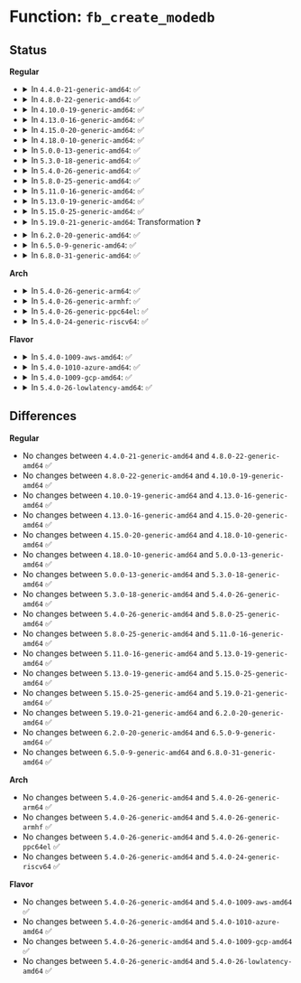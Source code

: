 # Function: <code>fb_create_modedb</code>

## Status
<b>Regular</b>
<ul>
<li>
<details>
<summary>In <code>4.4.0-21-generic-amd64</code>: ✅</summary>

```c
struct fb_videomode * fb_create_modedb(unsigned char * edid, int * dbsize, const struct fb_monspecs * specs)
```

```json
{
  "name": "fb_create_modedb",
  "collision_type": "Unique Static",
  "inline_type": "No",
  "funcs": [
    {
      "addr": 18446744071583496304,
      "name": "fb_create_modedb",
      "external": false,
      "loc": "drivers/video/fbdev/core/fbmon.c:615",
      "file": "drivers/video/fbdev/core/fbmon.c",
      "inline": "seen, unknown",
      "caller_inline": [],
      "caller_func": []
    }
  ],
  "symbols": [
    {
      "addr": 18446744071583496304,
      "name": "fb_create_modedb",
      "section": ".text",
      "bind": "STB_LOCAL",
      "size": 2315
    }
  ]
}
```
</details>
</li>
<li>
<details>
<summary>In <code>4.8.0-22-generic-amd64</code>: ✅</summary>

```c
struct fb_videomode * fb_create_modedb(unsigned char * edid, int * dbsize, const struct fb_monspecs * specs)
```

```json
{
  "name": "fb_create_modedb",
  "collision_type": "Unique Static",
  "inline_type": "No",
  "funcs": [
    {
      "addr": 18446744071583816672,
      "name": "fb_create_modedb",
      "external": false,
      "loc": "drivers/video/fbdev/core/fbmon.c:615",
      "file": "drivers/video/fbdev/core/fbmon.c",
      "inline": "seen, unknown",
      "caller_inline": [],
      "caller_func": []
    }
  ],
  "symbols": [
    {
      "addr": 18446744071583816672,
      "name": "fb_create_modedb",
      "section": ".text",
      "bind": "STB_LOCAL",
      "size": 2313
    }
  ]
}
```
</details>
</li>
<li>
<details>
<summary>In <code>4.10.0-19-generic-amd64</code>: ✅</summary>

```c
struct fb_videomode * fb_create_modedb(unsigned char * edid, int * dbsize, const struct fb_monspecs * specs)
```

```json
{
  "name": "fb_create_modedb",
  "collision_type": "Unique Static",
  "inline_type": "No",
  "funcs": [
    {
      "addr": 18446744071583955936,
      "name": "fb_create_modedb",
      "external": false,
      "loc": "drivers/video/fbdev/core/fbmon.c:615",
      "file": "drivers/video/fbdev/core/fbmon.c",
      "inline": "seen, unknown",
      "caller_inline": [],
      "caller_func": []
    }
  ],
  "symbols": [
    {
      "addr": 18446744071583955936,
      "name": "fb_create_modedb",
      "section": ".text",
      "bind": "STB_LOCAL",
      "size": 2313
    }
  ]
}
```
</details>
</li>
<li>
<details>
<summary>In <code>4.13.0-16-generic-amd64</code>: ✅</summary>

```c
struct fb_videomode * fb_create_modedb(unsigned char * edid, int * dbsize, const struct fb_monspecs * specs)
```

```json
{
  "name": "fb_create_modedb",
  "collision_type": "Unique Static",
  "inline_type": "No",
  "funcs": [
    {
      "addr": 18446744071584004208,
      "name": "fb_create_modedb",
      "external": false,
      "loc": "drivers/video/fbdev/core/fbmon.c:615",
      "file": "drivers/video/fbdev/core/fbmon.c",
      "inline": "seen, unknown",
      "caller_inline": [],
      "caller_func": []
    }
  ],
  "symbols": [
    {
      "addr": 18446744071584004208,
      "name": "fb_create_modedb",
      "section": ".text",
      "bind": "STB_LOCAL",
      "size": 2409
    }
  ]
}
```
</details>
</li>
<li>
<details>
<summary>In <code>4.15.0-20-generic-amd64</code>: ✅</summary>

```c
struct fb_videomode * fb_create_modedb(unsigned char * edid, int * dbsize, const struct fb_monspecs * specs)
```

```json
{
  "name": "fb_create_modedb",
  "collision_type": "Unique Static",
  "inline_type": "No",
  "funcs": [
    {
      "addr": 18446744071584220144,
      "name": "fb_create_modedb",
      "external": false,
      "loc": "drivers/video/fbdev/core/fbmon.c:615",
      "file": "drivers/video/fbdev/core/fbmon.c",
      "inline": "seen, unknown",
      "caller_inline": [],
      "caller_func": []
    }
  ],
  "symbols": [
    {
      "addr": 18446744071584220144,
      "name": "fb_create_modedb",
      "section": ".text",
      "bind": "STB_LOCAL",
      "size": 2409
    }
  ]
}
```
</details>
</li>
<li>
<details>
<summary>In <code>4.18.0-10-generic-amd64</code>: ✅</summary>

```c
struct fb_videomode * fb_create_modedb(unsigned char * edid, int * dbsize, const struct fb_monspecs * specs)
```

```json
{
  "name": "fb_create_modedb",
  "collision_type": "Unique Static",
  "inline_type": "No",
  "funcs": [
    {
      "addr": 18446744071584440416,
      "name": "fb_create_modedb",
      "external": false,
      "loc": "drivers/video/fbdev/core/fbmon.c:615",
      "file": "drivers/video/fbdev/core/fbmon.c",
      "inline": "seen, unknown",
      "caller_inline": [],
      "caller_func": []
    }
  ],
  "symbols": [
    {
      "addr": 18446744071584440416,
      "name": "fb_create_modedb",
      "section": ".text",
      "bind": "STB_LOCAL",
      "size": 2277
    }
  ]
}
```
</details>
</li>
<li>
<details>
<summary>In <code>5.0.0-13-generic-amd64</code>: ✅</summary>

```c
struct fb_videomode * fb_create_modedb(unsigned char * edid, int * dbsize, const struct fb_monspecs * specs)
```

```json
{
  "name": "fb_create_modedb",
  "collision_type": "Unique Static",
  "inline_type": "No",
  "funcs": [
    {
      "addr": 18446744071584537072,
      "name": "fb_create_modedb",
      "external": false,
      "loc": "drivers/video/fbdev/core/fbmon.c:615",
      "file": "drivers/video/fbdev/core/fbmon.c",
      "inline": "seen, unknown",
      "caller_inline": [],
      "caller_func": []
    }
  ],
  "symbols": [
    {
      "addr": 18446744071584537072,
      "name": "fb_create_modedb",
      "section": ".text",
      "bind": "STB_LOCAL",
      "size": 2277
    }
  ]
}
```
</details>
</li>
<li>
<details>
<summary>In <code>5.3.0-18-generic-amd64</code>: ✅</summary>

```c
struct fb_videomode * fb_create_modedb(unsigned char * edid, int * dbsize, const struct fb_monspecs * specs)
```

```json
{
  "name": "fb_create_modedb",
  "collision_type": "Unique Static",
  "inline_type": "No",
  "funcs": [
    {
      "addr": 18446744071584735616,
      "name": "fb_create_modedb",
      "external": false,
      "loc": "drivers/video/fbdev/core/fbmon.c:615",
      "file": "drivers/video/fbdev/core/fbmon.c",
      "inline": "seen, unknown",
      "caller_inline": [],
      "caller_func": [
        "drivers/video/fbdev/core/fbmon.c:get_monspecs"
      ]
    }
  ],
  "symbols": [
    {
      "addr": 18446744071584735616,
      "name": "fb_create_modedb",
      "section": ".text",
      "bind": "STB_LOCAL",
      "size": 611
    }
  ]
}
```
</details>
</li>
<li>
<details>
<summary>In <code>5.4.0-26-generic-amd64</code>: ✅</summary>

```c
struct fb_videomode * fb_create_modedb(unsigned char * edid, int * dbsize, const struct fb_monspecs * specs)
```

```json
{
  "name": "fb_create_modedb",
  "collision_type": "Unique Static",
  "inline_type": "No",
  "funcs": [
    {
      "addr": 18446744071584871168,
      "name": "fb_create_modedb",
      "external": false,
      "loc": "drivers/video/fbdev/core/fbmon.c:615",
      "file": "drivers/video/fbdev/core/fbmon.c",
      "inline": "seen, unknown",
      "caller_inline": [],
      "caller_func": [
        "drivers/video/fbdev/core/fbmon.c:get_monspecs"
      ]
    }
  ],
  "symbols": [
    {
      "addr": 18446744071584871168,
      "name": "fb_create_modedb",
      "section": ".text",
      "bind": "STB_LOCAL",
      "size": 1007
    }
  ]
}
```
</details>
</li>
<li>
<details>
<summary>In <code>5.8.0-25-generic-amd64</code>: ✅</summary>

```c
struct fb_videomode * fb_create_modedb(unsigned char * edid, int * dbsize, const struct fb_monspecs * specs)
```

```json
{
  "name": "fb_create_modedb",
  "collision_type": "Unique Static",
  "inline_type": "No",
  "funcs": [
    {
      "addr": 18446744071585567920,
      "name": "fb_create_modedb",
      "external": false,
      "loc": "drivers/video/fbdev/core/fbmon.c:615",
      "file": "drivers/video/fbdev/core/fbmon.c",
      "inline": "seen, unknown",
      "caller_inline": [],
      "caller_func": []
    }
  ],
  "symbols": [
    {
      "addr": 18446744071585567920,
      "name": "fb_create_modedb",
      "section": ".text",
      "bind": "STB_LOCAL",
      "size": 694
    }
  ]
}
```
</details>
</li>
<li>
<details>
<summary>In <code>5.11.0-16-generic-amd64</code>: ✅</summary>

```c
struct fb_videomode * fb_create_modedb(unsigned char * edid, int * dbsize, const struct fb_monspecs * specs)
```

```json
{
  "name": "fb_create_modedb",
  "collision_type": "Unique Static",
  "inline_type": "No",
  "funcs": [
    {
      "addr": 18446744071585701664,
      "name": "fb_create_modedb",
      "external": false,
      "loc": "drivers/video/fbdev/core/fbmon.c:615",
      "file": "drivers/video/fbdev/core/fbmon.c",
      "inline": "seen, unknown",
      "caller_inline": [],
      "caller_func": []
    }
  ],
  "symbols": [
    {
      "addr": 18446744071585701664,
      "name": "fb_create_modedb",
      "section": ".text",
      "bind": "STB_LOCAL",
      "size": 694
    }
  ]
}
```
</details>
</li>
<li>
<details>
<summary>In <code>5.13.0-19-generic-amd64</code>: ✅</summary>

```c
struct fb_videomode * fb_create_modedb(unsigned char * edid, int * dbsize, const struct fb_monspecs * specs)
```

```json
{
  "name": "fb_create_modedb",
  "collision_type": "Unique Static",
  "inline_type": "No",
  "funcs": [
    {
      "addr": 18446744071585581904,
      "name": "fb_create_modedb",
      "external": false,
      "loc": "drivers/video/fbdev/core/fbmon.c:616",
      "file": "drivers/video/fbdev/core/fbmon.c",
      "inline": "seen, unknown",
      "caller_inline": [],
      "caller_func": []
    }
  ],
  "symbols": [
    {
      "addr": 18446744071585581904,
      "name": "fb_create_modedb",
      "section": ".text",
      "bind": "STB_LOCAL",
      "size": 694
    }
  ]
}
```
</details>
</li>
<li>
<details>
<summary>In <code>5.15.0-25-generic-amd64</code>: ✅</summary>

```c
struct fb_videomode * fb_create_modedb(unsigned char * edid, int * dbsize, const struct fb_monspecs * specs)
```

```json
{
  "name": "fb_create_modedb",
  "collision_type": "Unique Static",
  "inline_type": "No",
  "funcs": [
    {
      "addr": 18446744071586055920,
      "name": "fb_create_modedb",
      "external": false,
      "loc": "drivers/video/fbdev/core/fbmon.c:616",
      "file": "drivers/video/fbdev/core/fbmon.c",
      "inline": "seen, unknown",
      "caller_inline": [],
      "caller_func": []
    }
  ],
  "symbols": [
    {
      "addr": 18446744071586055920,
      "name": "fb_create_modedb",
      "section": ".text",
      "bind": "STB_LOCAL",
      "size": 737
    }
  ]
}
```
</details>
</li>
<li>
<details>
<summary>In <code>5.19.0-21-generic-amd64</code>: Transformation ❓</summary>

```c
struct fb_videomode * fb_create_modedb(unsigned char * edid, int * dbsize, const struct fb_monspecs * specs)
```

```json
{
  "name": "fb_create_modedb",
  "collision_type": "Unique Static",
  "inline_type": "No",
  "funcs": [
    {
      "addr": 0,
      "name": "fb_create_modedb",
      "external": false,
      "loc": "drivers/video/fbdev/core/fbmon.c:616",
      "file": "drivers/video/fbdev/core/fbmon.c",
      "inline": "seen, unknown",
      "caller_inline": [],
      "caller_func": [
        "drivers/video/fbdev/core/fbmon.c:fb_edid_to_monspecs"
      ]
    }
  ],
  "symbols": [
    {
      "addr": 18446744071587277552,
      "name": "fb_create_modedb",
      "section": ".text",
      "bind": "STB_LOCAL",
      "size": 759
    },
    {
      "addr": 18446744071594261046,
      "name": "fb_create_modedb.cold",
      "section": ".text",
      "bind": "STB_LOCAL",
      "size": 12
    }
  ]
}
```
</details>
</li>
<li>
<details>
<summary>In <code>6.2.0-20-generic-amd64</code>: ✅</summary>

```c
struct fb_videomode * fb_create_modedb(unsigned char * edid, int * dbsize, const struct fb_monspecs * specs)
```

```json
{
  "name": "fb_create_modedb",
  "collision_type": "Unique Static",
  "inline_type": "No",
  "funcs": [
    {
      "addr": 18446744071588516752,
      "name": "fb_create_modedb",
      "external": false,
      "loc": "drivers/video/fbdev/core/fbmon.c:616",
      "file": "drivers/video/fbdev/core/fbmon.c",
      "inline": "seen, unknown",
      "caller_inline": [],
      "caller_func": [
        "drivers/video/fbdev/core/fbmon.c:fb_edid_to_monspecs"
      ]
    }
  ],
  "symbols": [
    {
      "addr": 18446744071588516752,
      "name": "fb_create_modedb",
      "section": ".text",
      "bind": "STB_LOCAL",
      "size": 784
    }
  ]
}
```
</details>
</li>
<li>
<details>
<summary>In <code>6.5.0-9-generic-amd64</code>: ✅</summary>

```c
struct fb_videomode * fb_create_modedb(unsigned char * edid, int * dbsize, const struct fb_monspecs * specs)
```

```json
{
  "name": "fb_create_modedb",
  "collision_type": "Unique Static",
  "inline_type": "No",
  "funcs": [
    {
      "addr": 18446744071588795312,
      "name": "fb_create_modedb",
      "external": false,
      "loc": "drivers/video/fbdev/core/fbmon.c:616",
      "file": "drivers/video/fbdev/core/fbmon.c",
      "inline": "seen, unknown",
      "caller_inline": [],
      "caller_func": [
        "drivers/video/fbdev/core/fbmon.c:fb_edid_to_monspecs"
      ]
    }
  ],
  "symbols": [
    {
      "addr": 18446744071588795312,
      "name": "fb_create_modedb",
      "section": ".text",
      "bind": "STB_LOCAL",
      "size": 772
    }
  ]
}
```
</details>
</li>
<li>
<details>
<summary>In <code>6.8.0-31-generic-amd64</code>: ✅</summary>

```c
struct fb_videomode * fb_create_modedb(unsigned char * edid, int * dbsize, const struct fb_monspecs * specs)
```

```json
{
  "name": "fb_create_modedb",
  "collision_type": "Unique Static",
  "inline_type": "No",
  "funcs": [
    {
      "addr": 18446744071589104864,
      "name": "fb_create_modedb",
      "external": false,
      "loc": "drivers/video/fbdev/core/fbmon.c:616",
      "file": "drivers/video/fbdev/core/fbmon.c",
      "inline": "seen, unknown",
      "caller_inline": [],
      "caller_func": [
        "drivers/video/fbdev/core/fbmon.c:fb_edid_to_monspecs"
      ]
    }
  ],
  "symbols": [
    {
      "addr": 18446744071589104864,
      "name": "fb_create_modedb",
      "section": ".text",
      "bind": "STB_LOCAL",
      "size": 832
    }
  ]
}
```
</details>
</li>
</ul>
<b>Arch</b>
<ul>
<li>
<details>
<summary>In <code>5.4.0-26-generic-arm64</code>: ✅</summary>

```c
struct fb_videomode * fb_create_modedb(unsigned char * edid, int * dbsize, const struct fb_monspecs * specs)
```

```json
{
  "name": "fb_create_modedb",
  "collision_type": "Unique Static",
  "inline_type": "No",
  "funcs": [
    {
      "addr": 18446603336497266080,
      "name": "fb_create_modedb",
      "external": false,
      "loc": "drivers/video/fbdev/core/fbmon.c:615",
      "file": "drivers/video/fbdev/core/fbmon.c",
      "inline": "seen, unknown",
      "caller_inline": [],
      "caller_func": [
        "drivers/video/fbdev/core/fbmon.c:get_monspecs"
      ]
    }
  ],
  "symbols": [
    {
      "addr": 18446603336497266080,
      "name": "fb_create_modedb",
      "section": ".text",
      "bind": "STB_LOCAL",
      "size": 876
    }
  ]
}
```
</details>
</li>
<li>
<details>
<summary>In <code>5.4.0-26-generic-armhf</code>: ✅</summary>

```c
struct fb_videomode * fb_create_modedb(unsigned char * edid, int * dbsize, const struct fb_monspecs * specs)
```

```json
{
  "name": "fb_create_modedb",
  "collision_type": "Unique Static",
  "inline_type": "No",
  "funcs": [
    {
      "addr": 3230443824,
      "name": "fb_create_modedb",
      "external": false,
      "loc": "drivers/video/fbdev/core/fbmon.c:615",
      "file": "drivers/video/fbdev/core/fbmon.c",
      "inline": "seen, unknown",
      "caller_inline": [],
      "caller_func": [
        "drivers/video/fbdev/core/fbmon.c:get_monspecs"
      ]
    }
  ],
  "symbols": [
    {
      "addr": 3230443824,
      "name": "fb_create_modedb",
      "section": ".text",
      "bind": "STB_LOCAL",
      "size": 1016
    }
  ]
}
```
</details>
</li>
<li>
<details>
<summary>In <code>5.4.0-26-generic-ppc64el</code>: ✅</summary>

```c
struct fb_videomode * fb_create_modedb(unsigned char * edid, int * dbsize, const struct fb_monspecs * specs)
```

```json
{
  "name": "fb_create_modedb",
  "collision_type": "Unique Static",
  "inline_type": "No",
  "funcs": [
    {
      "addr": 13835058055291243712,
      "name": "fb_create_modedb",
      "external": false,
      "loc": "drivers/video/fbdev/core/fbmon.c:615",
      "file": "drivers/video/fbdev/core/fbmon.c",
      "inline": "seen, unknown",
      "caller_inline": [],
      "caller_func": [
        "drivers/video/fbdev/core/fbmon.c:get_monspecs"
      ]
    }
  ],
  "symbols": [
    {
      "addr": 13835058055291243712,
      "name": "fb_create_modedb",
      "section": ".text",
      "bind": "STB_LOCAL",
      "size": 1144
    }
  ]
}
```
</details>
</li>
<li>
<details>
<summary>In <code>5.4.0-24-generic-riscv64</code>: ✅</summary>

```c
struct fb_videomode * fb_create_modedb(unsigned char * edid, int * dbsize, const struct fb_monspecs * specs)
```

```json
{
  "name": "fb_create_modedb",
  "collision_type": "Unique Static",
  "inline_type": "No",
  "funcs": [
    {
      "addr": 18446743936275801774,
      "name": "fb_create_modedb",
      "external": false,
      "loc": "drivers/video/fbdev/core/fbmon.c:615",
      "file": "drivers/video/fbdev/core/fbmon.c",
      "inline": "seen, unknown",
      "caller_inline": [],
      "caller_func": [
        "drivers/video/fbdev/core/fbmon.c:get_monspecs"
      ]
    }
  ],
  "symbols": [
    {
      "addr": 18446743936275801774,
      "name": "fb_create_modedb",
      "section": ".text",
      "bind": "STB_LOCAL",
      "size": 828
    }
  ]
}
```
</details>
</li>
</ul>
<b>Flavor</b>
<ul>
<li>
<details>
<summary>In <code>5.4.0-1009-aws-amd64</code>: ✅</summary>

```c
struct fb_videomode * fb_create_modedb(unsigned char * edid, int * dbsize, const struct fb_monspecs * specs)
```

```json
{
  "name": "fb_create_modedb",
  "collision_type": "Unique Static",
  "inline_type": "No",
  "funcs": [
    {
      "addr": 18446744071584822352,
      "name": "fb_create_modedb",
      "external": false,
      "loc": "drivers/video/fbdev/core/fbmon.c:615",
      "file": "drivers/video/fbdev/core/fbmon.c",
      "inline": "seen, unknown",
      "caller_inline": [],
      "caller_func": [
        "drivers/video/fbdev/core/fbmon.c:get_monspecs"
      ]
    }
  ],
  "symbols": [
    {
      "addr": 18446744071584822352,
      "name": "fb_create_modedb",
      "section": ".text",
      "bind": "STB_LOCAL",
      "size": 1007
    }
  ]
}
```
</details>
</li>
<li>
<details>
<summary>In <code>5.4.0-1010-azure-amd64</code>: ✅</summary>

```c
struct fb_videomode * fb_create_modedb(unsigned char * edid, int * dbsize, const struct fb_monspecs * specs)
```

```json
{
  "name": "fb_create_modedb",
  "collision_type": "Unique Static",
  "inline_type": "No",
  "funcs": [
    {
      "addr": 18446744071584752880,
      "name": "fb_create_modedb",
      "external": false,
      "loc": "drivers/video/fbdev/core/fbmon.c:615",
      "file": "drivers/video/fbdev/core/fbmon.c",
      "inline": "seen, unknown",
      "caller_inline": [],
      "caller_func": [
        "drivers/video/fbdev/core/fbmon.c:get_monspecs"
      ]
    }
  ],
  "symbols": [
    {
      "addr": 18446744071584752880,
      "name": "fb_create_modedb",
      "section": ".text",
      "bind": "STB_LOCAL",
      "size": 1007
    }
  ]
}
```
</details>
</li>
<li>
<details>
<summary>In <code>5.4.0-1009-gcp-amd64</code>: ✅</summary>

```c
struct fb_videomode * fb_create_modedb(unsigned char * edid, int * dbsize, const struct fb_monspecs * specs)
```

```json
{
  "name": "fb_create_modedb",
  "collision_type": "Unique Static",
  "inline_type": "No",
  "funcs": [
    {
      "addr": 18446744071584823776,
      "name": "fb_create_modedb",
      "external": false,
      "loc": "drivers/video/fbdev/core/fbmon.c:615",
      "file": "drivers/video/fbdev/core/fbmon.c",
      "inline": "seen, unknown",
      "caller_inline": [],
      "caller_func": [
        "drivers/video/fbdev/core/fbmon.c:get_monspecs"
      ]
    }
  ],
  "symbols": [
    {
      "addr": 18446744071584823776,
      "name": "fb_create_modedb",
      "section": ".text",
      "bind": "STB_LOCAL",
      "size": 1007
    }
  ]
}
```
</details>
</li>
<li>
<details>
<summary>In <code>5.4.0-26-lowlatency-amd64</code>: ✅</summary>

```c
struct fb_videomode * fb_create_modedb(unsigned char * edid, int * dbsize, const struct fb_monspecs * specs)
```

```json
{
  "name": "fb_create_modedb",
  "collision_type": "Unique Static",
  "inline_type": "No",
  "funcs": [
    {
      "addr": 18446744071584928848,
      "name": "fb_create_modedb",
      "external": false,
      "loc": "drivers/video/fbdev/core/fbmon.c:615",
      "file": "drivers/video/fbdev/core/fbmon.c",
      "inline": "seen, unknown",
      "caller_inline": [],
      "caller_func": [
        "drivers/video/fbdev/core/fbmon.c:get_monspecs"
      ]
    }
  ],
  "symbols": [
    {
      "addr": 18446744071584928848,
      "name": "fb_create_modedb",
      "section": ".text",
      "bind": "STB_LOCAL",
      "size": 1007
    }
  ]
}
```
</details>
</li>
</ul>

## Differences
<b>Regular</b>
<ul>
<li>
No changes between <code>4.4.0-21-generic-amd64</code> and <code>4.8.0-22-generic-amd64</code> ✅
</li>
<li>
No changes between <code>4.8.0-22-generic-amd64</code> and <code>4.10.0-19-generic-amd64</code> ✅
</li>
<li>
No changes between <code>4.10.0-19-generic-amd64</code> and <code>4.13.0-16-generic-amd64</code> ✅
</li>
<li>
No changes between <code>4.13.0-16-generic-amd64</code> and <code>4.15.0-20-generic-amd64</code> ✅
</li>
<li>
No changes between <code>4.15.0-20-generic-amd64</code> and <code>4.18.0-10-generic-amd64</code> ✅
</li>
<li>
No changes between <code>4.18.0-10-generic-amd64</code> and <code>5.0.0-13-generic-amd64</code> ✅
</li>
<li>
No changes between <code>5.0.0-13-generic-amd64</code> and <code>5.3.0-18-generic-amd64</code> ✅
</li>
<li>
No changes between <code>5.3.0-18-generic-amd64</code> and <code>5.4.0-26-generic-amd64</code> ✅
</li>
<li>
No changes between <code>5.4.0-26-generic-amd64</code> and <code>5.8.0-25-generic-amd64</code> ✅
</li>
<li>
No changes between <code>5.8.0-25-generic-amd64</code> and <code>5.11.0-16-generic-amd64</code> ✅
</li>
<li>
No changes between <code>5.11.0-16-generic-amd64</code> and <code>5.13.0-19-generic-amd64</code> ✅
</li>
<li>
No changes between <code>5.13.0-19-generic-amd64</code> and <code>5.15.0-25-generic-amd64</code> ✅
</li>
<li>
No changes between <code>5.15.0-25-generic-amd64</code> and <code>5.19.0-21-generic-amd64</code> ✅
</li>
<li>
No changes between <code>5.19.0-21-generic-amd64</code> and <code>6.2.0-20-generic-amd64</code> ✅
</li>
<li>
No changes between <code>6.2.0-20-generic-amd64</code> and <code>6.5.0-9-generic-amd64</code> ✅
</li>
<li>
No changes between <code>6.5.0-9-generic-amd64</code> and <code>6.8.0-31-generic-amd64</code> ✅
</li>
</ul>
<b>Arch</b>
<ul>
<li>
No changes between <code>5.4.0-26-generic-amd64</code> and <code>5.4.0-26-generic-arm64</code> ✅
</li>
<li>
No changes between <code>5.4.0-26-generic-amd64</code> and <code>5.4.0-26-generic-armhf</code> ✅
</li>
<li>
No changes between <code>5.4.0-26-generic-amd64</code> and <code>5.4.0-26-generic-ppc64el</code> ✅
</li>
<li>
No changes between <code>5.4.0-26-generic-amd64</code> and <code>5.4.0-24-generic-riscv64</code> ✅
</li>
</ul>
<b>Flavor</b>
<ul>
<li>
No changes between <code>5.4.0-26-generic-amd64</code> and <code>5.4.0-1009-aws-amd64</code> ✅
</li>
<li>
No changes between <code>5.4.0-26-generic-amd64</code> and <code>5.4.0-1010-azure-amd64</code> ✅
</li>
<li>
No changes between <code>5.4.0-26-generic-amd64</code> and <code>5.4.0-1009-gcp-amd64</code> ✅
</li>
<li>
No changes between <code>5.4.0-26-generic-amd64</code> and <code>5.4.0-26-lowlatency-amd64</code> ✅
</li>
</ul>
